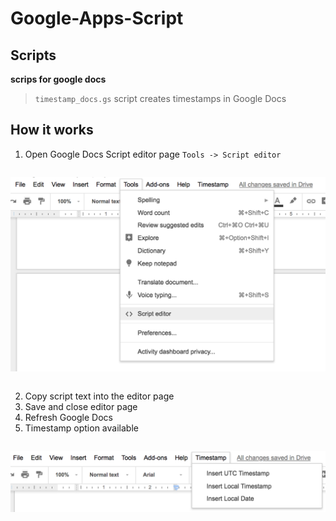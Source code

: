 # Google-Apps-Script

## Scripts
**scrips for google docs**

>`timestamp_docs.gs`
>script creates timestamps in Google Docs

## How it works
1. Open Google Docs Script editor page
`Tools -> Script editor`
```
```
![](Screen2.png)
```
```
2. Copy script text into the editor page
3. Save and close editor page
4. Refresh Google Docs
5. Timestamp option available 
```
```
![](Screen1.png)
```
```
